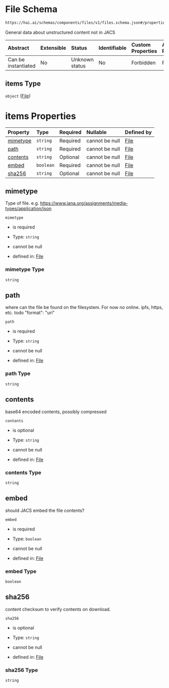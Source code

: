 # File Schema

```txt
https://hai.ai/schemas/components/files/v1/files.schema.json#/properties/jacsFiles/items
```

General data about unstructured content not in JACS

| Abstract            | Extensible | Status         | Identifiable | Custom Properties | Additional Properties | Access Restrictions | Defined In                                                                                                         |
| :------------------ | :--------- | :------------- | :----------- | :---------------- | :-------------------- | :------------------ | :----------------------------------------------------------------------------------------------------------------- |
| Can be instantiated | No         | Unknown status | No           | Forbidden         | Forbidden             | none                | [header.schema.json\*](../../https:/hai.ai/schemas/=./schemas/header/v1/header.schema.json "open original schema") |

## items Type

`object` ([File](header-properties-jacsfiles-file.md))

# items Properties

| Property              | Type      | Required | Nullable       | Defined by                                                                                                               |
| :-------------------- | :-------- | :------- | :------------- | :----------------------------------------------------------------------------------------------------------------------- |
| [mimetype](#mimetype) | `string`  | Required | cannot be null | [File](files-properties-mimetype.md "https://hai.ai/schemas/components/files/v1/files.schema.json#/properties/mimetype") |
| [path](#path)         | `string`  | Required | cannot be null | [File](files-properties-path.md "https://hai.ai/schemas/components/files/v1/files.schema.json#/properties/path")         |
| [contents](#contents) | `string`  | Optional | cannot be null | [File](files-properties-contents.md "https://hai.ai/schemas/components/files/v1/files.schema.json#/properties/contents") |
| [embed](#embed)       | `boolean` | Required | cannot be null | [File](files-properties-embed.md "https://hai.ai/schemas/components/files/v1/files.schema.json#/properties/embed")       |
| [sha256](#sha256)     | `string`  | Optional | cannot be null | [File](files-properties-sha256.md "https://hai.ai/schemas/components/files/v1/files.schema.json#/properties/sha256")     |

## mimetype

Type of file. e.g. <https://www.iana.org/assignments/media-types/application/json>

`mimetype`

* is required

* Type: `string`

* cannot be null

* defined in: [File](files-properties-mimetype.md "https://hai.ai/schemas/components/files/v1/files.schema.json#/properties/mimetype")

### mimetype Type

`string`

## path

where can the file be found on the filesystem. For now no online. ipfs, https, etc. todo "format": "uri"

`path`

* is required

* Type: `string`

* cannot be null

* defined in: [File](files-properties-path.md "https://hai.ai/schemas/components/files/v1/files.schema.json#/properties/path")

### path Type

`string`

## contents

base64 encoded contents, possibly compressed

`contents`

* is optional

* Type: `string`

* cannot be null

* defined in: [File](files-properties-contents.md "https://hai.ai/schemas/components/files/v1/files.schema.json#/properties/contents")

### contents Type

`string`

## embed

should JACS embed the file contents?

`embed`

* is required

* Type: `boolean`

* cannot be null

* defined in: [File](files-properties-embed.md "https://hai.ai/schemas/components/files/v1/files.schema.json#/properties/embed")

### embed Type

`boolean`

## sha256

content checksum to verify contents on download.

`sha256`

* is optional

* Type: `string`

* cannot be null

* defined in: [File](files-properties-sha256.md "https://hai.ai/schemas/components/files/v1/files.schema.json#/properties/sha256")

### sha256 Type

`string`
